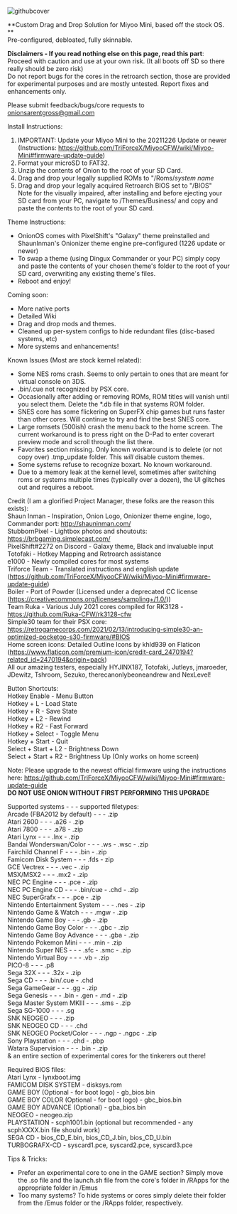 ![githubcover](https://user-images.githubusercontent.com/85693713/148580152-0bc4aec1-310d-405c-8ab3-e7655991a7f3.png)

**Custom Drag and Drop Solution for Miyoo Mini, based off the stock OS.
**
<br>Pre-configured, debloated, fully skinnable.

**Disclaimers - If you read nothing else on this page, read this part**: 
<br>Proceed with caution and use at your own risk. (It all boots off SD so there really should be zero risk)
<br>Do not report bugs for the cores in the retroarch section, those are provided for experimental purposes and are mostly untested. Report fixes and enhancements only.
<br>

Please submit feedback/bugs/core requests to onionsarentgross@gmail.com

Install Instructions:
1. IMPORTANT: Update your Miyoo Mini to the 20211226 Update or newer (Instructions: https://github.com/TriForceX/MiyooCFW/wiki/Miyoo-Mini#firmware-update-guide)
2. Format your microSD to FAT32.
3. Unzip the contents of Onion to the root of your SD Card.
4. Drag and drop your legally supplied ROMs to "/Roms/*system name*
5. Drag and drop your legally acquired Retroarch BIOS set to "/BIOS"
<br>Note for the visually impaired, after installing and before ejecting your SD card from your PC, navigate to /Themes/Business/ and copy and paste the contents to the root of your SD card. 

Theme Instructions:
- OnionOS comes with PixelShift's "Galaxy" theme preinstalled and ShaunInman's Onionizer theme engine pre-configured (1226 update or newer)
- To swap a theme (using Dingux Commander or your PC) simply copy and paste the contents of your chosen theme's folder to the root of your SD card, overwriting any existing theme's files.
- Reboot and enjoy!

Coming soon:
- More native ports
- Detailed Wiki
- Drag and drop mods and themes.
- Cleaned up per-system configs to hide redundant files (disc-based systems, etc)
- More systems and enhancements!

Known Issues (Most are stock kernel related):
- Some NES roms crash. Seems to only pertain to ones that are meant for virtual console on 3DS.
- .bin/.cue not recognized by PSX core.
- Occasionally after adding or removing ROMs, ROM titles will vanish until you select them. Delete the *.db file in that systems ROM folder. 
- SNES core has some flickering on SuperFX chip games but runs faster than other cores. Will continue to try and find the best SNES core.
- Large romsets (500ish) crash the menu back to the home screen. The current workaround is to press right on the D-Pad to enter coverart preview mode and scroll through the list there.
- Favorites section missing. Only known workaround is to delete (or not copy over) .tmp_update folder. This *will* disable custom themes.
- Some systems refuse to recognize boxart. No known workaround.
- Due to a memory leak at the kernel level, sometimes after switching roms or systems multiple times (typically over a dozen), the UI glitches out and requires a reboot.

Credit (I am a glorified Project Manager, these folks are the reason this exists): 
<br>Shaun Inman - Inspiration, Onion Logo, Onionizer theme engine, logo, Commander port: http://shauninman.com/
<br>StubbornPixel - Lightbox photos and shoutouts: https://brbgaming.simplecast.com/
<br>PixelShift#2272 on Discord - Galaxy theme, Black and invaluable input
<br>Totofaki - Hotkey Mapping and Retroarch assistance
<br>e1000 - Newly compiled cores for most systems
<br>Triforce Team - Translated instructions and english update (https://github.com/TriForceX/MiyooCFW/wiki/Miyoo-Mini#firmware-update-guide)
<br>Boiler - Port of Powder (Licensed under a deprecated CC license (https://creativecommons.org/licenses/sampling+/1.0/))
<br>Team Ruka - Various July 2021 cores compiled for RK3128 - https://github.com/Ruka-CFW/rk3128-cfw
<br>Simple30 team for their PSX core: https://retrogamecorps.com/2021/02/13/introducing-simple30-an-optimized-pocketgo-s30-firmware/#BIOS
<br>Home screen icons: Detailed Outline Icons by khld939 on Flaticon (https://www.flaticon.com/premium-icon/credit-card_2470194?related_id=2470194&origin=pack)
<br>All our amazing testers, especially HYJINX187, Totofaki, Jutleys, jmaroeder, JDewitz, Tshroom, Sezuko, therecanonlybeoneandrew and NexLevel!

Button Shortcuts:
<br>Hotkey Enable - Menu Button
<br>Hotkey + L - Load State
<br>Hotkey + R - Save State
<br>Hotkey + L2 - Rewind
<br>Hotkey + R2 - Fast Forward
<br>Hotkey + Select - Toggle Menu
<br>Hotkey + Start - Quit
<br>Select + Start + L2 - Brightness Down
<br>Select + Start + R2 - Brightness Up (Only works on home screen)

Note: Please upgrade to the newest official firmware using the instructions here: https://github.com/TriForceX/MiyooCFW/wiki/Miyoo-Mini#firmware-update-guide 
<br>**DO NOT USE ONION WITHOUT FIRST PERFORMING THIS UPGRADE**

Supported systems - - - supported filetypes:<br>
Arcade (FBA2012 by default) - - - .zip<br>
Atari 2600 - - - .a26 - .zip<br>
Atari 7800 - - - .a78 - .zip<br>
Atari Lynx - - - .lnx - .zip<br>
Bandai Wonderswan/Color - - - .ws - .wsc - .zip<br>
Fairchild Channel F - - - .bin - .zip<br>
Famicom Disk System - - - .fds - zip<br>
GCE Vectrex - - - .vec - .zip<br>
MSX/MSX2 - - - .mx2 - .zip<br>
NEC PC Engine - - - .pce - .zip<br>
NEC PC Engine CD - - - .bin/cue - .chd - .zip<br>
NEC SuperGrafx - - - .pce - .zip<br>
Nintendo Entertainment System - - - .nes - .zip<br>
Nintendo Game & Watch - - - .mgw - .zip<br>
Nintendo Game Boy - - - .gb - .zip<br>
Nintendo Game Boy Color - - - .gbc - .zip<br>
Nintendo Game Boy Advance - - - .gba - .zip<br>
Nintendo Pokemon Mini - - - .min - .zip<br>
Nintendo Super NES - - - .sfc - .smc - .zip<br>
Nintendo Virtual Boy - - - .vb - .zip<br>
PICO-8 - - - .p8<br>
Sega 32X - - - .32x - .zip<br>
Sega CD - - - .bin/.cue - .chd<br>
Sega GameGear - - - .gg - .zip<br>
Sega Genesis - - - .bin - .gen - .md - .zip<br>
Sega Master System MKIII - - - .sms - .zip<br>
Sega SG-1000 - - - .sg<br>
SNK NEOGEO - - - .zip<br>
SNK NEOGEO CD - - - .chd<br>
SNK NEOGEO Pocket/Color - - - .ngp - .ngpc - .zip<br>
Sony Playstation - - - .chd - .pbp<br>
Watara Supervision - - - .bin - .zip<br>
& an entire section of experimental cores for the tinkerers out there!<br>

Required BIOS files:
<br>Atari Lynx - lynxboot.img
<br>FAMICOM DISK SYSTEM - disksys.rom
<br>GAME BOY (Optional - for boot logo) - gb_bios.bin
<br>GAME BOY COLOR (Optional - for boot logo) - gbc_bios.bin
<br>GAME BOY ADVANCE (Optional) - gba_bios.bin
<br>NEOGEO - neogeo.zip
<br>PLAYSTATION - scph1001.bin (optional but recommended - any scphXXXX.bin file should work)
<br>SEGA CD - bios_CD_E.bin, bios_CD_J.bin, bios_CD_U.bin
<br>TURBOGRAFX-CD - syscard1.pce, syscard2.pce, syscard3.pce

Tips & Tricks:
- Prefer an experimental core to one in the GAME section? Simply move the .so file and the launch.sh file from the core's folder in /RApps for the appropriate folder in /Emus
- Too many systems? To hide systems or cores simply delete their folder from the /Emus folder or the /RApps folder, respectively.
